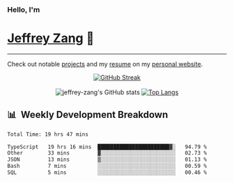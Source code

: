 
### Hello, I'm 
# [Jeffrey Zang](https://www.linkedin.com/in/jeffreyzang/) 🦀

---

Check out notable [projects](https://jeffz.dev/projects) and my [resume](https://jeffz.dev/resume) on my [personal website](https://jeffz.dev/).

<div align = 'center'>

[![GitHub Streak](https://github-readme-streak-stats.herokuapp.com/?user=jeffrey-zang&theme=tokyonight)](https://git.io/streak-stats)
<br></br>
![jeffrey-zang's GitHub stats](https://github-readme-stats.vercel.app/api?username=jeffrey-zang&show_icons=true&theme=tokyonight&hide_rank=true&hide=stars) 
[![Top Langs](https://github-readme-stats.vercel.app/api/top-langs/?username=jeffrey-zang&hide=ShaderLab,HLSL&layout=compact&theme=tokyonight)](https://github.com/anuraghazra/github-readme-stats)

</div>

## 📊 &nbsp;Weekly Development Breakdown
<!--START_SECTION:waka-->

```txt
Total Time: 19 hrs 47 mins

TypeScript   19 hrs 16 mins  ███████████████████████▓░   94.79 %
Other        33 mins         ▓░░░░░░░░░░░░░░░░░░░░░░░░   02.73 %
JSON         13 mins         ▒░░░░░░░░░░░░░░░░░░░░░░░░   01.13 %
Bash         7 mins          ░░░░░░░░░░░░░░░░░░░░░░░░░   00.59 %
SQL          5 mins          ░░░░░░░░░░░░░░░░░░░░░░░░░   00.46 %
```

<!--END_SECTION:waka-->

